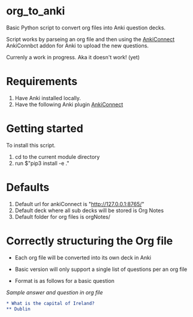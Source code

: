 # org_to_anki

Basic Python script to convert org files into Anki question decks.

Script works by parseing an org file and then using the [AnkiConnect](https://ankiweb.net/shared/info/2055492159) AnkiConnbct addon for Anki to upload the new questions.

Currenly a work in progress. Aka it doesn't work! (yet)

# Requirements

1. Have Anki installed locally.
2. Have the following Anki plugin [AnkiConnect](https://ankiweb.net/shared/info/2055492159) 

# Getting started

To install this script.

1. cd to the current module directory
2. run $"pip3 install -e ."

# Defaults 

1. Default url for ankiConnect is "http://127.0.0.1:8765/"
2. Default deck where all sub decks will be stored is Org Notes
3. Default folder for org files is orgNotes/

# Correctly structuring the Org file

* Each org file will be converted into its own deck in Anki
* Basic version will only support a single list of questions per an org file

* Format is as follows for a basic question

*Sample answer and question in org file*
 ```org
 * What is the capital of Ireland?
 ** Dublin
 ```
 